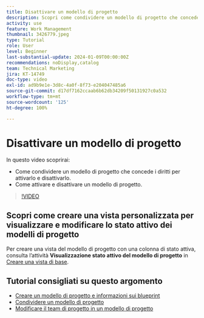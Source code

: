 ```yaml
---
title: Disattivare un modello di progetto
description: Scopri come condividere un modello di progetto che concede i diritti per attivarlo e disattivarlo e come attivare e disattivare un modello di progetto.
activity: use
feature: Work Management
thumbnail: 3426779.jpeg
type: Tutorial
role: User
level: Beginner
last-substantial-update: 2024-01-09T00:00:00Z
recommendations: noDisplay,catalog
team: Technical Marketing
jira: KT-14749
doc-type: video
exl-id: ad9b9e1e-3d8c-4a0f-8f73-e204047485a6
source-git-commit: d17df7162ccaab6b62db34209f50131927c0a532
workflow-type: tm+mt
source-wordcount: '125'
ht-degree: 100%

---
```


# Disattivare un modello di progetto

In questo video scoprirai:

* Come condividere un modello di progetto che concede i diritti per attivarlo e disattivarlo.
* Come attivare e disattivare un modello di progetto.

>[!VIDEO](https://video.tv.adobe.com/v/3426779/?quality=12&learn=on&enablevpops)

## Scopri come creare una vista personalizzata per visualizzare e modificare lo stato attivo dei modelli di progetto

Per creare una vista del modello di progetto con una colonna di stato attiva, consulta l’attività **Visualizzazione stato attivo del modello di progetto** in [Creare una vista di base](https://experienceleague.adobe.com/docs/workfront-learn/tutorials-workfront/reporting/basic-reporting/create-a-basic-view.html?lang=it).

## Tutorial consigliati su questo argomento

* [Creare un modello di progetto e informazioni sui blueprint](/help/manage-work/create-and-manage-project-templates/create-a-project-template.md)
* [Condividere un modello di progetto](/help/manage-work/create-and-manage-project-templates/share-a-project-template.md)
* [Modificare il team di progetto in un modello di progetto](/help/manage-work/create-and-manage-project-templates/edit-the-project-team-in-a-project-template.md)
